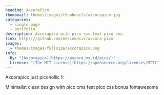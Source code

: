 ```yaml
---
heading: AxcoraPico
thumbnail: themes/images/thumbnails/axcorapico.jpg
categories:
  - single-page
  - portfolio
description: Axcorapico with pico css feat pico cms.
link: https://github.com/mesinkasir/axcora-pico
images:
  - themes/images/fullsize/axcorapico.png
info:
  By: "[Axcorapico](https://axcora.my.id/pico/)"
  License: "[The MIT License](https://opensource.org/licenses/MIT)"
---
```


Axcorapico just picohollic !!

Minimalist clean design with pico cms feat pico css bonus fontawesome
